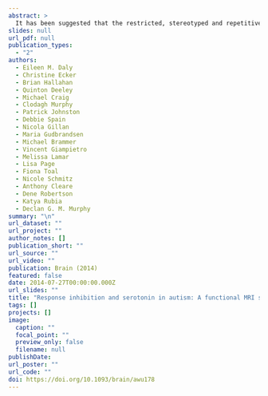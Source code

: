 ```yaml
---
abstract: >
  It has been suggested that the restricted, stereotyped and repetitive behaviours typically found in autism are underpinned by deficits of inhibitory control. The biological basis of this is unknown but may include differences in the modulatory role of neurotransmitters, such as serotonin, which are implicated in the condition. However, this has never been tested directly. We therefore assessed the modifying role of serotonin on inhibitory brain function during a Go/No-Go task in 14 adults with autism and normal intelligence and 14 control subjects that did not differ in gender, age and intelligence. We undertook a double-blind, placebo-controlled, crossover trial of acute tryptophan depletion using functional magnetic resonance imaging. Following sham, adults with autism relative to controls had reduced activation in key inhibitory regions of inferior frontal cortex and thalamus, but increased activation of caudate and cerebellum. However, brain activation was modulated in opposite ways by depletion in each group. Within autistic individuals depletion upregulated fronto-thalamic activations and downregulated striato-cerebellar activations toward control sham levels, completely ‘normalizing’ the fronto-cerebellar dysfunctions. The opposite pattern occurred in controls. Moreover, the severity of autism was related to the degree of differential modulation by depletion within frontal, striatal and thalamic regions. Our findings demonstrate that individuals with autism have abnormal inhibitory networks, and that serotonin has a differential, opposite, effect on them in adults with and without autism. Together these factors may partially explain the severity of autistic behaviours and/or provide a novel (tractable) treatment target.
slides: null
url_pdf: null
publication_types:
  - "2"
authors:
  - Eileen M. Daly
  - Christine Ecker
  - Brian Hallahan
  - Quinton Deeley
  - Michael Craig
  - Clodagh Murphy
  - Patrick Johnston
  - Debbie Spain
  - Nicola Gillan
  - Maria Gudbrandsen
  - Michael Brammer
  - Vincent Giampietro
  - Melissa Lamar
  - Lisa Page
  - Fiona Toal
  - Nicole Schmitz
  - Anthony Cleare
  - Dene Robertson
  - Katya Rubia
  - Declan G. M. Murphy
summary: "\n"
url_dataset: ""
url_project: ""
author_notes: []
publication_short: ""
url_source: ""
url_video: ""
publication: Brain (2014)
featured: false
date: 2014-07-27T00:00:00.000Z
url_slides: ""
title: "Response inhibition and serotonin in autism: A functional MRI study using acute tryptophan depletion"
tags: []
projects: []
image:
  caption: ""
  focal_point: ""
  preview_only: false
  filename: null
publishDate: 
url_poster: ""
url_code: ""
doi: https://doi.org/10.1093/brain/awu178
---
```


<!--- {{% callout note %}} ---->

<!--- Click the _Cite_ button above to demo the feature to enable visitors to import publication metadata into their reference management software. ---->
<!--- {{% /callout %}} ---->

<!--- Supplementary notes can be added here, including [code and math](https://wowchemy.com/docs/content/writing-markdown-latex/). ---->
